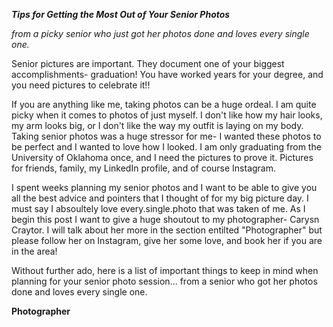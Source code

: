 ***Tips for Getting the Most Out of Your Senior Photos***

*from a picky senior who just got her photos done and loves every single one.*

Senior pictures are important. They document one of your biggest accomplishments- graduation! You have worked years for your degree, and you need pictures to celebrate it!!

If you are anything like me, taking photos can be a huge ordeal. I am quite picky when it comes to photos of just myself. I don't like how my hair looks, my arm looks big, or I don't like the way my outfit is laying on my body. Taking senior photos was a huge stressor for me- I wanted these photos to be perfect and I wanted to love how I looked. I am only graduating from the University of Oklahoma once, and I need the pictures to prove it. Pictures for friends, family, my LinkedIn profile, and of course Instagram. 

I spent weeks planning my senior photos and I want to be able to give you all the best advice and pointers that I thought of for my big picture day. I must say I absoultely love every.single.photo that was taken of me. As I begin this post I want to give a huge shoutout to my photographer- Carysn Craytor. I will talk about her more in the section entilted "Photographer" but please follow her on Instagram, give her some love, and book her if you are in the area! 

Without further ado, here is a list of important things to keep in mind when planning for your senior photo session... from a senior who got her photos done and loves every single one. 

**Photographer**
